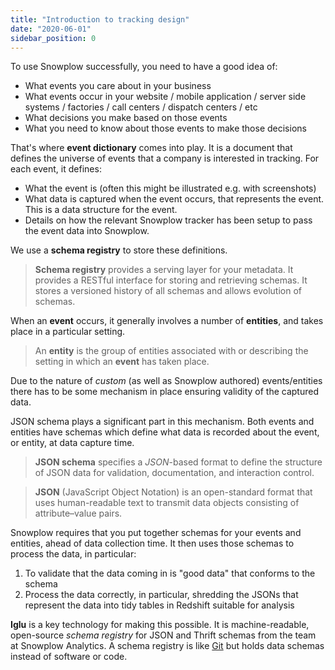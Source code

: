 ```yaml
---
title: "Introduction to tracking design"
date: "2020-06-01"
sidebar_position: 0
---
```


To use Snowplow successfully, you need to have a good idea of:

- What events you care about in your business
- What events occur in your website / mobile application / server side systems / factories / call centers / dispatch centers / etc
- What decisions you make based on those events
- What you need to know about those events to make those decisions

That's where **event dictionary** comes into play. It is a document that defines the universe of events that a company is interested in tracking. For each event, it defines:

- What the event is (often this might be illustrated e.g. with screenshots)
- What data is captured when the event occurs, that represents the event. This is a data structure for the event.
- Details on how the relevant Snowplow tracker has been setup to pass the event data into Snowplow.

We use a **schema registry** to store these definitions.

> **Schema registry** provides a serving layer for your metadata. It provides a RESTful interface for storing and retrieving schemas. It stores a versioned history of all schemas and allows evolution of schemas.

When an **event** occurs, it generally involves a number of **entities**, and takes place in a particular setting.

> An **entity** is the group of entities associated with or describing the setting in which an **event** has taken place.

Due to the nature of *custom* (as well as Snowplow authored) events/entities there has to be some mechanism in place ensuring validity of the captured data.

JSON schema plays a significant part in this mechanism. Both events and entities have schemas which define what data is recorded about the event, or entity, at data capture time.

> **JSON schema** specifies a *JSON*\-based format to define the structure of JSON data for validation, documentation, and interaction control.

> **JSON** (JavaScript Object Notation) is an open-standard format that uses human-readable text to transmit data objects consisting of attribute–value pairs.

Snowplow requires that you put together schemas for your events and entities, ahead of data collection time. It then uses those schemas to process the data, in particular:

1. To validate that the data coming in is "good data" that conforms to the schema
2. Process the data correctly, in particular, shredding the JSONs that represent the data into tidy tables in Redshift suitable for analysis

**Iglu** is a key technology for making this possible. It is machine-readable, open-source *schema registry* for JSON and Thrift schemas from the team at Snowplow Analytics. A schema registry is like [Git](<https://en.wikipedia.org/wiki/Git_(software)>) but holds data schemas instead of software or code.
